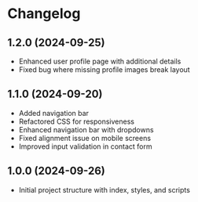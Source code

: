 # Changelog

## 1.2.0 (2024-09-25)

- Enhanced user profile page with additional details
- Fixed bug where missing profile images break layout

## 1.1.0 (2024-09-20)

- Added navigation bar
- Refactored CSS for responsiveness
- Enhanced navigation bar with dropdowns
- Fixed alignment issue on mobile screens
- Improved input validation in contact form

## 1.0.0 (2024-09-26)

- Initial project structure with index, styles, and scripts
